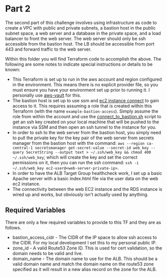 # Part 2

The second part of this challenge involves using infrastructure as code to create a VPC with public and private subnets, a bastion host in the public subnet space, a web server and a database in the private space, and a load balancer to front the web server. The web server should only be ssh accessible from the bastion host. The LB should be accessible from port 443 and forward traffic to the web server.

Within this folder you will find Terraform code to accomplish the above. The following are some notes to indicate special instructions or details to be known:

* This Terraform is set up to run in the aws account and region configured in the environment. This means there is no explicit provider file, so you must ensure you have your environment set up prior to running it. I personally use [aws-vault](https://github.com/99designs/aws-vault) for this.
* The bastion host is set up to use ssm and [ec2 instance connect](https://docs.aws.amazon.com/AWSEC2/latest/UserGuide/connect-linux-inst-eic.html) to gain access to it. This requires assuming a role that is created within this Terraform (with the name `example-bastion-access`). Simply assume the role from within the account and use the [connect_to_bastion.sh](./connect_to_bastion.sh) script to get an ssh key created on your local machine that will be pushed to the instance via SSM and then open an ssh tunnel to the instance for you. 
* In order to ssh to the web server from the bastion host, you simply need to pull the private key for the key pair of the web server from secrets manager from the bastion host with the command: `aws --region ca-central-1 secretsmanager get-secret-value --secret-id web_key --query SecretString --output text > ~/.ssh/web_key && chmod 400 ~/.ssh/web_key`; which will create the key and set the correct permissions on it, then you can run the ssh command: `ssh -i ~/.ssh/web_key ec2-user@<web-server-private-ip>`.
* In order to have the ALB Target Group healthcheck work, I set up a basic Apache server with a basic index.html file via the user data on the web ec2 instance. 
* The connectivity between the web EC2 instance and the RDS instance is wired up and works, but obviously isn't actually used by anything.

## Required Variables

There are only a few required variables to provide to this TF and they are as follows.

* bastion_access_cidr - The CIDR of the IP space to allow ssh access to the CIDR. For my local development I set this to my personal public IP.
* zone_id - A valid Route53 Zone ID. This is used for cert validation, so the domain needs to be valid and live.
* domain_name - The domain name to use for the ALB. This should be a valid domain name and match the domain name on the route53 zone specified as it will result in a new alias record on the zone for the ALB.